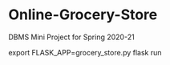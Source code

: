 # Online-Grocery-Store
DBMS Mini Project for Spring 2020-21

export FLASK_APP=grocery_store.py
flask run
